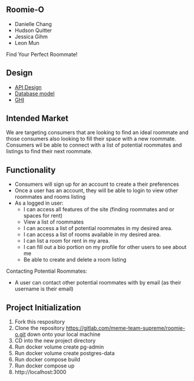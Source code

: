 ## Roomie-O

* Danielle Chang
* Hudson Quitter
* Jessica Gihm
* Leon Mun

Find Your Perfect Roommate!

## Design

* [API Design](http://localhost:8000/docs)
* [Database model](data-model.MD)
* [GHI](ghi.MD)

## Intended Market

We are targeting consumers that are looking to find an ideal roommate and those consumers also looking to fill their space with a new roommate. Consumers wil be able to connect with a list of potential roommates and listings to find their next roommate.

## Functionality

- Consumers will sign up for an account to create a their preferences
- Once a user has an account, they will be able to login to view other roommates and rooms listing
- As a logged in user:
    - I can access all features of the site (finding roommates and or spaces for rent)
    - View a list of roommates
    - I can access a list of potential roommates in my desired area.
    - I can access a list of rooms available in my desired area.
    - I can list a room for rent in my area.
    - I can fill out a bio portion on my profile for other users to see about me
    - Be able to create and delete a room listing

Contacting Potential Roommates:
- A user can contact other potential roommates with by email (as their username is their email)

## Project Initialization

1. Fork this respository
2. Clone the repository https://gitlab.com/meme-team-supreme/roomie-o.git down onto your local machine
3. CD into the  new project directory
5. Run docker volume create pg-admin
6. Run docker volume create postgres-data
7. Run docker compose build
8. Run docker compose up
9. http://localhost:3000
